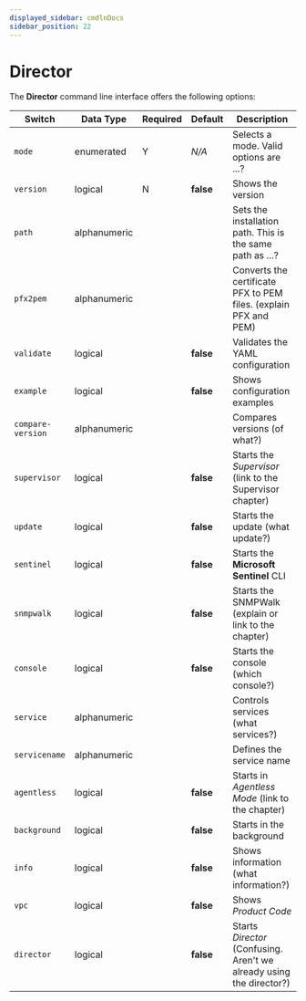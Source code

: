 ```yaml
---
displayed_sidebar: cmdlnDocs
sidebar_position: 22
---
```


# Director

The **Director** command line interface offers the following options:

|Switch|Data Type|Required|Default|Description|
|---|---|---|---|---|
|`mode`|enumerated|Y|_N/A_|Selects a mode. Valid options are ...?|
|`version`|logical|N|**false**|Shows the version|
|`path`|alphanumeric|||Sets the installation path. This is the same path as ...?|
|`pfx2pem`|alphanumeric|||Converts the certificate PFX to PEM files. (explain PFX and PEM)|
|`validate`|logical||**false**|Validates the YAML configuration|
|`example`|logical||**false**|Shows configuration examples|
|`compare-version`|alphanumeric|||Compares versions (of what?)|
|`supervisor`|logical||**false**|Starts the _Supervisor_ (link to the Supervisor chapter)|
|`update`|logical||**false**|Starts the update (what update?)|
|`sentinel`|logical||**false**|Starts the **Microsoft Sentinel** CLI|
|`snmpwalk`|logical||**false**|Starts the SNMPWalk (explain or link to the chapter)|
|`console`|logical||**false**|Starts the console (which console?)|
|`service`|alphanumeric|||Controls services (what services?)|
|`servicename`|alphanumeric|||Defines the service name|
|`agentless`|logical||**false**|Starts in _Agentless Mode_ (link to the chapter)|
|`background`|logical||**false**|Starts in the background|
|`info`|logical||**false**|Shows information (what information?)|
|`vpc`|logical||**false**|Shows _Product Code_|
|`director`|logical||**false**|Starts _Director_ (Confusing. Aren't we already using the director?)|
